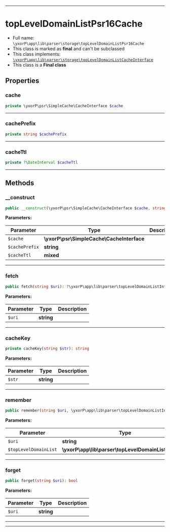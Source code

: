 ***

# topLevelDomainListPsr16Cache





* Full name: `\yxorP\app\lib\parser\storage\topLevelDomainListPsr16Cache`
* This class is marked as **final** and can't be subclassed
* This class implements:
[`\yxorP\app\lib\parser\storage\topLevelDomainListCacheInterface`](./topLevelDomainListCacheInterface.md)
* This class is a **Final class**



## Properties


### cache



```php
private \yxorP\psr\SimpleCache\CacheInterface $cache
```






***

### cachePrefix



```php
private string $cachePrefix
```






***

### cacheTtl



```php
private ?\DateInterval $cacheTtl
```






***

## Methods


### __construct



```php
public __construct(\yxorP\psr\SimpleCache\CacheInterface $cache, string $cachePrefix = &#039;&#039;, mixed $cacheTtl = null): mixed
```








**Parameters:**

| Parameter | Type | Description |
|-----------|------|-------------|
| `$cache` | **\yxorP\psr\SimpleCache\CacheInterface** |  |
| `$cachePrefix` | **string** |  |
| `$cacheTtl` | **mixed** |  |




***

### fetch



```php
public fetch(string $uri): ?\yxorP\app\lib\parser\topLevelDomainListInterface
```








**Parameters:**

| Parameter | Type | Description |
|-----------|------|-------------|
| `$uri` | **string** |  |




***

### cacheKey



```php
private cacheKey(string $str): string
```








**Parameters:**

| Parameter | Type | Description |
|-----------|------|-------------|
| `$str` | **string** |  |




***

### remember



```php
public remember(string $uri, \yxorP\app\lib\parser\topLevelDomainListInterface $topLevelDomainList): bool
```








**Parameters:**

| Parameter | Type | Description |
|-----------|------|-------------|
| `$uri` | **string** |  |
| `$topLevelDomainList` | **\yxorP\app\lib\parser\topLevelDomainListInterface** |  |




***

### forget



```php
public forget(string $uri): bool
```








**Parameters:**

| Parameter | Type | Description |
|-----------|------|-------------|
| `$uri` | **string** |  |




***


***

